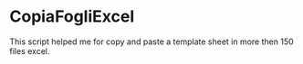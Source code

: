 # CopiaFogliExcel

This script helped me for copy and paste a template sheet in more then 150 files excel.
